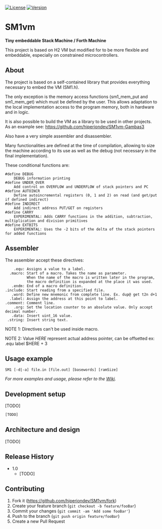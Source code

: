  [![License](https://img.shields.io/badge/licence-GPLv3-blue.svg?style=flat)](https://github.com/hiperiondev/SM1vm/blob/master/LICENSE) [![Version](https://img.shields.io/badge/version-v1.0-blue.svg)](https://github.com/hiperiondev/SM1vm/)
# SM1vm
 **Tiny embeddable Stack Machine / Forth Machine**

This project is based on H2 VM but modified for to be more flexible and embeddable, especially on constrained microcontrollers.

## About
The project is based on a self-contained library that provides everything necessary to embed the VM (SM1.h).  

The only exception is the memory access functions (sm1_mem_put and sm1_mem_get) which must be defined by the user. This allows adaptation to the local implementation access to the program memory, both in hardware and in logic.

It is also possible to build the VM as a library to be used in other projects. As an example see: <https://github.com/hiperiondev/SM1vm-Gambas3>

Also have a very simple assembler and disassembler.

Many functionalities are defined at the time of compilation, allowing to size the machine according to its use as well as the debug (not necessary in the final implementation).
  
These conditional functions are:  
```
#define DEBUG  
    DEBUG information printing  
#define UNDER_OVER  
    Add control on OVERFLOW and UNDERFLOW of stack pointers and PC  
#define AUTOINCR
    Define autoincremental registers (0, 1 and 2) on read (and get/put if defined indirect)
#define INDIRECT
    Add indirect address PUT/GET on registers
#define CARRY  
    EXPERIMENTAL: Adds CARRY functions in the addition, subtraction, multiplication and division primitives  
#define EXTBITS  
    EXPERIMENTAL: Uses the -2 bits of the delta of the stack pointers for added functions
```

## Assembler
 The assembler accept these directives:
```
    .equ: Assigns a value to a label.
  .macro: Start of a macro. Takes the name as parameter.
          When the name of the macro is written later in the program, 
          the macro definition is expanded at the place it was used. 
   .endm: End of a macro definition.
.include: Start reading from a specified file.
   .word: Define new mnemonic from complete line. Ex. dup@ get t2n d+1
  .label: Assign the address at this point to label.
.comment: Comment line.
    .org: Set the location counter to an absolute value. Only accept decimal number. 
   .data: Insert uint_16 value. 
 .string: Insert string text.
```
NOTE 1: Directives can't be used inside macro.

NOTE 2: Value $HERE$ represent actual address pointer, can be 
        offsetted ex: .equ label $HERE + 3

## Usage example
```
SM1 [-d|-a] file.in [file.out] [basewords] [ramSize]
```

_For more examples and usage, please refer to the [Wiki][wiki]._

## Development setup

[TODO]
```sh
[TODO]
```
## Architecture and design
[TODO]
## Release History

* 1.0
    * [TODO]

## Contributing

1. Fork it (<https://github.com/hiperiondev/SM1vm/fork>)
2. Create your feature branch (`git checkout -b feature/fooBar`)
3. Commit your changes (`git commit -am 'Add some fooBar'`)
4. Push to the branch (`git push origin feature/fooBar`)
5. Create a new Pull Request

<!-- Markdown link & img dfn's -->
[wiki]:https://github.com/hiperiondev/SM1vm/wiki/%5B1%5D-SM1vm:-Tiny-embeddable-Stack-Machine---Forth-Machine
